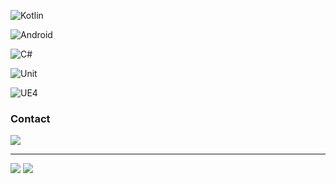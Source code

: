 ![Kotlin](https://img.shields.io/badge/Kotlin-766DB2?style=for-the-badge&logo=Kotlin&logoColor=white)

![Android](https://img.shields.io/badge/Android-78C257?style=for-the-badge&logo=Android&logoColor=white)

![C#](https://img.shields.io/badge/c%23-000000?style=for-the-badge&logo=c-sharp&logoColor=white)

![Unit](https://img.shields.io/badge/unity-000000?style=for-the-badge&logo=unity&logoColor=white)

![UE4](https://img.shields.io/badge/UE4-000000?style=for-the-badge&logo=Unreal-Engine&logoColor=white)

### Contact
[<img src="https://img.shields.io/badge/Discord-Kamil%236904-5865F2?style=for-the-badge&logo=Discord&logoColor=white">](https://discordapp.com/users/214726091795988481/)

---

<img src="https://github-readme-stats.vercel.app/api?username=KamilKurde&hide=stars,issues&show_icons=true&hide_border=true&theme=dark"/>
<img src="https://github-readme-stats.vercel.app/api/top-langs/?username=KamilKurde&hide=javascript&layout=compact&hide_border=true&theme=dark"/>
